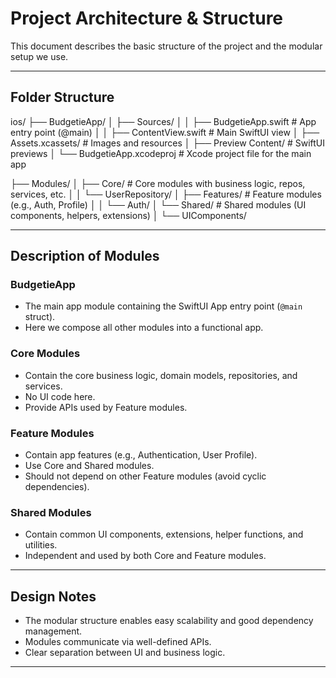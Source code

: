 # Project Architecture & Structure

This document describes the basic structure of the project and the modular setup we use.

---

## Folder Structure

ios/
├── BudgetieApp/
│ ├── Sources/
│ │ ├── BudgetieApp.swift # App entry point (@main)
│ │ ├── ContentView.swift # Main SwiftUI view
│ ├── Assets.xcassets/ # Images and resources
│ ├── Preview Content/ # SwiftUI previews
│ └── BudgetieApp.xcodeproj # Xcode project file for the main app

├── Modules/
│ ├── Core/ # Core modules with business logic, repos, services, etc.
│ │ └── UserRepository/
│ ├── Features/ # Feature modules (e.g., Auth, Profile)
│ │ └── Auth/
│ └── Shared/ # Shared modules (UI components, helpers, extensions)
│ └── UIComponents/



---

## Description of Modules

### BudgetieApp

- The main app module containing the SwiftUI App entry point (`@main` struct).
- Here we compose all other modules into a functional app.

### Core Modules

- Contain the core business logic, domain models, repositories, and services.
- No UI code here.
- Provide APIs used by Feature modules.

### Feature Modules

- Contain app features (e.g., Authentication, User Profile).
- Use Core and Shared modules.
- Should not depend on other Feature modules (avoid cyclic dependencies).

### Shared Modules

- Contain common UI components, extensions, helper functions, and utilities.
- Independent and used by both Core and Feature modules.

---

## Design Notes

- The modular structure enables easy scalability and good dependency management.
- Modules communicate via well-defined APIs.
- Clear separation between UI and business logic.

---
